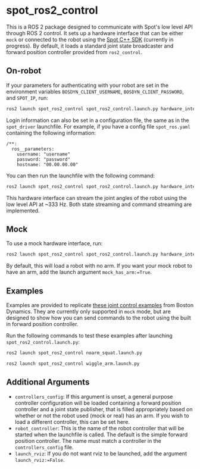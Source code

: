 # spot_ros2_control

This is a ROS 2 package designed to communicate with Spot's low level API through ROS 2 control. It sets up a hardware interface that can be either `mock` or connected to the robot using the [Spot C++ SDK](https://github.com/boston-dynamics/spot-cpp-sdk) (currently in progress). By default, it loads a standard joint state broadcaster and forward position controller provided from `ros2_control`.

## On-robot

If your parameters for authenticating with your robot are set in the environment variables `BOSDYN_CLIENT_USERNAME`, `BOSDYN_CLIENT_PASSWORD`, and `SPOT_IP`, run:

```bash
ros2 launch spot_ros2_control spot_ros2_control.launch.py hardware_interface:=robot
```

Login information can also be set in a configuration file, the same as in the `spot_driver` launchfile. For example, if you have a config file `spot_ros.yaml` containing the following information:
```
/**:
  ros__parameters:
    username: "username"
    password: "password"
    hostname: "00.00.00.00"
```
You can then run the launchfile with the following command:

```bash
ros2 launch spot_ros2_control spot_ros2_control.launch.py hardware_interface:=robot config_file:=path/to/spot_ros.yaml
```

This hardware interface can stream the joint angles of the robot using the low level API at ~333 Hz. 
Both state streaming and command streaming are implemented. 

## Mock

To use a mock hardware interface, run:

```bash
ros2 launch spot_ros2_control spot_ros2_control.launch.py hardware_interface:=mock
```

By default, this will load a robot with no arm. If you want your mock robot to have an arm, add the launch argument `mock_has_arm:=True`. 

## Examples

Examples are provided to replicate [these joint control examples](https://github.com/boston-dynamics/spot-cpp-sdk/tree/master/cpp/examples/joint_control) from Boston Dynamics. They are currently only supported in `mock` mode, but are designed to show how you can send commands to the robot using the built in forward position controller.

Run the following commands to test these examples after launching `spot_ros2_control.launch.py`:
```bash
ros2 launch spot_ros2_control noarm_squat.launch.py
```
```bash
ros2 launch spot_ros2_control wiggle_arm.launch.py
```

## Additional Arguments
* `controllers_config`: If this argument is unset, a general purpose controller configuration will be loaded containing a forward position controller and a joint state publisher, that is filled appropriately based on whether or not the robot used (mock or real) has an arm. If you wish to load a different controller, this can be set here.
* `robot_controller`: This is the name of the robot controller that will be started when the launchfile is called. The default is the simple forward position controller. The name must match a controller in the `controllers_config` file.
* `launch_rviz`: If you do not want rviz to be launched, add the argument `launch_rviz:=False`.
